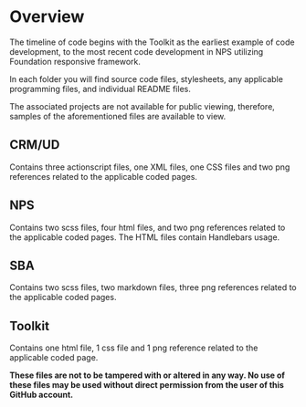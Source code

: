 # Overview
<p>The timeline of code begins with the Toolkit as the earliest example of code development, to the most recent code development in NPS utilizing Foundation responsive framework.<p>
<p>In each folder you will find source code files, stylesheets, any applicable programming files, and individual README files.</p>
<p>The associated projects are not available for public viewing, therefore, samples of the aforementioned files are available to view.</p>
  
## CRM/UD
<p>Contains three actionscript files, one XML files, one CSS files and two png references related to the applicable coded pages.</p>

## NPS
<p>Contains two scss files, four html files, and two png references related to the applicable coded pages. The HTML files contain Handlebars usage.</p>

## SBA
<p>Contains two scss files, two markdown files, three png references related to the applicable coded pages.</p>

## Toolkit
<p>Contains one html file, 1 css file and 1 png reference related to the applicable coded page.</p>



<b>These files are not to be tampered with or altered in any way. No use of these files may be used without direct permission from the user of this GitHub account.</b>

